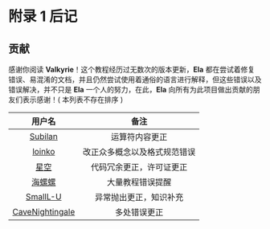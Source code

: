 # 附录 1 后记

## 贡献

感谢你阅读 **Valkyrie**！这个教程经历过无数次的版本更新，**Ela** 都在尝试着修复错误、易混淆的文档，并且仍然尝试使用着通俗的语言进行解释，但这些错误以及错误解决，并不只是 **Ela** 一个人的努力，在此，**Ela** 向所有为此项目做出贡献的朋友们表示感谢！( 本列表不存在排序 )

**用户名**|**备注**
:-:|:-:
[Subilan](https://github.com/Subilan)|运算符内容更正
[loinko](https://github.com/loinko)|改正众多概念以及格式规范错误
[星空](https://www.mcbbs.net/home.php?mod=space&uid=281332)|代码冗余更正，许可证更正
[海螺螺](https://www.mcbbs.net/home.php?mod=space&uid=1196990)|大量教程错误提醒
[SmallL-U](https://github.com/SmallL-U)|异常抛出更正，知识补充
[CaveNightingale](https://github.com/CaveNightingale)|多处错误更正
